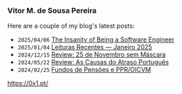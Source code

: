 ### Vitor M. de Sousa Pereira

Here are a couple of my blog's latest posts:

<!--START_SECTION:feed-->
* `2025/04/06` [The Insanity of Being a Software Engineer](https://0x1.pt/2025/04/06/the-insanity-of-being-a-software-engineer/)
* `2025/01/04` [Leituras Recentes — Janeiro 2025](https://0x1.pt/2025/01/04/leituras-recentes-janeiro-2025/)
* `2024/12/15` [Review: 25 de Novembro sem Máscara](https://0x1.pt/2024/12/15/review-25-de-novembro-sem-mascara/)
* `2024/05/22` [Review: As Causas do Atraso Português](https://0x1.pt/2024/05/22/review-as-causas-do-atraso-portugues/)
* `2024/02/25` [Fundos de Pensões e PPR/OICVM](https://0x1.pt/2024/02/25/fundos-de-pensoes-e-ppr-oicvm/)
<!--END_SECTION:feed-->

https://0x1.pt/
